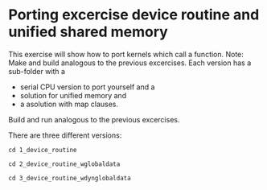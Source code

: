# Porting excercise device routine and unified shared memory

This exercise will show how to port kernels which call a function.
Note: Make and build analogous to the previous excercises.
Each version has a sub-folder with a 
- serial CPU version to port yourself and a
- solution for unified memory and
- a asolution with map clauses.

Build and run analogous to the previous excercises.

There are three different versions:
```
cd 1_device_routine 
```
```
cd 2_device_routine_wglobaldata  
```
```
cd 3_device_routine_wdynglobaldata
```

